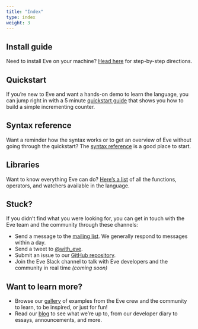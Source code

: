 ```yaml
---
title: "Index"
type: index
weight: 3
---
```


## Install guide
Need to install Eve on your machine? [Head here](../install) for step-by-step directions.

## Quickstart
If you’re new to Eve and want a hands-on demo to learn the language, you can jump right in with a 5 minute [quickstart guide](../quickstart) that shows you how to build a simple incrementing counter.

## Syntax reference
Want a reminder how the syntax works or to get an overview of Eve without going through the quickstart? The [syntax reference](../syntax) is a good place to start.

## Libraries
Want to know everything Eve can do? [Here’s a list](../library) of all the functions, operators, and watchers available in the language.

## Stuck?
If you didn’t find what you were looking for, you can get in touch with the Eve team and the community through these channels:

- Send a message to the [mailing list](https://groups.google.com/forum/#!forum/eve-talk). We generally respond to messages within a day.
- Send a tweet to [@with_eve](https://twitter.com/with_eve/).
- Submit an issue to our [GitHub repository](https://github.com/witheve).
- Join the Eve Slack channel to talk with Eve developers and the community in real time _(coming soon)_

## Want to learn more?
- Browse our [gallery](../gallery) of examples from the Eve crew and the community to learn, to be inspired, or just for fun!
- Read our [blog](http://incidentalcomplexity.com) to see what we’re up to, from our developer diary to essays, announcements, and more.
